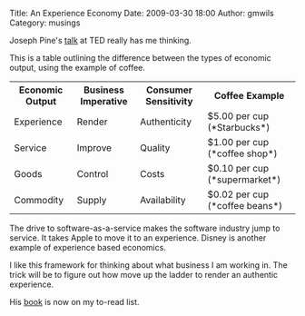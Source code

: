 Title: An Experience Economy
Date: 2009-03-30 18:00
Author: gmwils
Category: musings

Joseph Pine's [talk][] at TED really has me thinking.

This is a table outlining the difference between the types of economic
output, using the example of coffee.

<table>
<tr>
<th>Economic Output</th>
<th>Business Imperative</th>
<th>Consumer Sensitivity</th>
<th>Coffee Example</th>
</tr>
<tr>
<td>Experience</td>
<td>Render</td>
<td>Authenticity</td>
<td>$5.00 per cup (*Starbucks*)</td>
</tr>
<tr>
<td>Service</td>
<td>Improve</td>
<td>Quality</td>
<td>$1.00 per cup (*coffee shop*)</td>
</tr>
<tr>
<td>Goods</td>
<td>Control</td>
<td>Costs</td>
<td>$0.10 per cup (*supermarket*)</td>
</tr>
<tr>
<td>Commodity</td>
<td>Supply</td>
<td>Availability</td>
<td>$0.02 per cup (*coffee beans*)</td>
</tr>
</table>

The drive to software-as-a-service makes the software industry jump to
service. It takes Apple to move it to an experience. Disney is another
example of experience based economics.

I like this framework for thinking about what business I am working in.
The trick will be to figure out how move up the ladder to render an
authentic experience.

His [book][] is now on my to-read list.

  [talk]: http://www.ted.com/index.php/talks/joseph_pine_on_what_consumers_want.html
  [book]: http://www.amazon.com/exec/obidos/asin/0875848192/ref=nosim/pseudofish-20
